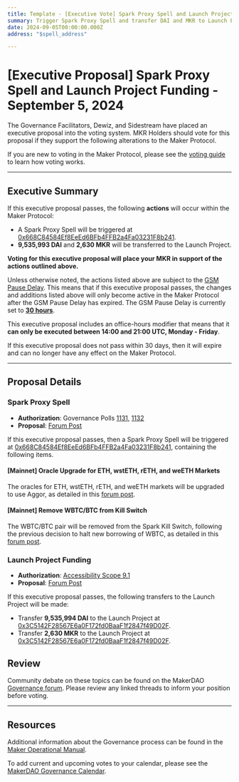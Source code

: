 ```yaml
---
title: Template - [Executive Vote] Spark Proxy Spell and Launch Project Funding - September 5, 2024
summary: Trigger Spark Proxy Spell and transfer DAI and MKR to Launch Project. 
date: 2024-09-05T00:00:00.000Z
address: "$spell_address"

---
```

# [Executive Proposal] Spark Proxy Spell and Launch Project Funding - September 5, 2024

The Governance Facilitators, Dewiz, and Sidestream have placed an executive proposal into the voting system. MKR Holders should vote for this proposal if they support the following alterations to the Maker Protocol.

If you are new to voting in the Maker Protocol, please see the [voting guide](https://manual.makerdao.com/governance/voting-in-makerdao/on-chain-governance) to learn how voting works.

---

## Executive Summary

If this executive proposal passes, the following **actions** will occur within the Maker Protocol:
- A Spark Proxy Spell will be triggered at [0x668C84584Ef8EeEd6BFb4FFB2a4Fa03231F8b241](https://etherscan.io/address/0x668C84584Ef8EeEd6BFb4FFB2a4Fa03231F8b241).
- **9,535,993 DAI** and **2,630 MKR** will be transferred to the Launch Project.


**Voting for this executive proposal will place your MKR in support of the actions outlined above.**

Unless otherwise noted, the actions listed above are subject to the [GSM Pause Delay](https://manual.makerdao.com/parameter-index/core/param-gsm-pause-delay). This means that if this executive proposal passes, the changes and additions listed above will only become active in the Maker Protocol after the GSM Pause Delay has expired. The GSM Pause Delay is currently set to [**30 hours**](https://mips.makerdao.com/mips/details/MIP113#10-1-1a).

This executive proposal includes an office-hours modifier that means that it **can only be executed between 14:00 and 21:00 UTC, Monday - Friday**. 

If this executive proposal does not pass within 30 days, then it will expire and can no longer have any effect on the Maker Protocol.


---

## Proposal Details

### Spark Proxy Spell

- **Authorization**: Governance Polls [1131](https://vote.makerdao.com/polling/QmQa73Cc), [1132](https://vote.makerdao.com/polling/QmW55juU)
- **Proposal**: [Forum Post](https://forum.makerdao.com/t/aug-23-2024-proposal-changes-to-spark-for-upcoming-spell/24940)

If this executive proposal passes, then a Spark Proxy Spell will be triggered at [0x668C84584Ef8EeEd6BFb4FFB2a4Fa03231F8b241](https://etherscan.io/address/0x668C84584Ef8EeEd6BFb4FFB2a4Fa03231F8b241), containing the following items.

#### [Mainnet] Oracle Upgrade for ETH, wstETH, rETH, and weETH Markets

The oracles for ETH, wstETH, rETH, and weETH markets will be upgraded to use Aggor, as detailed in this [forum post](https://forum.makerdao.com/t/aug-23-2024-proposal-changes-to-spark-for-upcoming-spell/24940#p-98553-mainnet-oracle-upgrade-to-eth-wsteth-reth-and-weeth-markets-to-use-aggor-3).

#### [Mainnet] Remove WBTC/BTC from Kill Switch

The WBTC/BTC pair will be removed from the Spark Kill Switch, following the previous decision to halt new borrowing of WBTC, as detailed in this [forum post](https://forum.makerdao.com/t/aug-23-2024-proposal-changes-to-spark-for-upcoming-spell/24940#p-98553-mainnet-remove-wbtcbtc-from-kill-switch-4).

### Launch Project Funding

- **Authorization**: [Accessibility Scope 9.1](https://mips.makerdao.com/mips/details/MIP108#9-1-launch-project-budget)
- **Proposal**: [Forum Post](https://forum.makerdao.com/t/utilization-of-the-launch-project-under-the-accessibility-scope/21468/22)

If this executive proposal passes, the following transfers to the Launch Project will be made:

- Transfer **9,535,994 DAI** to the Launch Project at [0x3C5142F28567E6a0F172fd0BaaF1f2847f49D02F](https://etherscan.io/address/0x3C5142F28567E6a0F172fd0BaaF1f2847f49D02F).
- Transfer **2,630 MKR** to the Launch Project at [0x3C5142F28567E6a0F172fd0BaaF1f2847f49D02F](https://etherscan.io/address/0x3C5142F28567E6a0F172fd0BaaF1f2847f49D02F).

## Review

Community debate on these topics can be found on the MakerDAO [Governance forum](https://forum.makerdao.com/). Please review any linked threads to inform your position before voting.

---

## Resources

Additional information about the Governance process can be found in the [Maker Operational Manual](https://manual.makerdao.com).

To add current and upcoming votes to your calendar, please see the [MakerDAO Governance Calendar](https://manual.makerdao.com/makerdao/calendars/governance-calendar).
